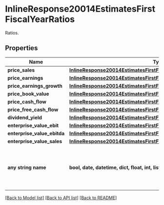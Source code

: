 # InlineResponse20014EstimatesFirstFiscalYearRatios

Ratios.

## Properties
Name | Type | Description | Notes
------------ | ------------- | ------------- | -------------
**price_sales** | [**InlineResponse20014EstimatesFirstFiscalYearRatiosPriceSales**](InlineResponse20014EstimatesFirstFiscalYearRatiosPriceSales.md) |  | [optional] 
**price_earnings** | [**InlineResponse20014EstimatesFirstFiscalYearRatiosPriceEarnings**](InlineResponse20014EstimatesFirstFiscalYearRatiosPriceEarnings.md) |  | [optional] 
**price_earnings_growth** | [**InlineResponse20014EstimatesFirstFiscalYearRatiosPriceEarningsGrowth**](InlineResponse20014EstimatesFirstFiscalYearRatiosPriceEarningsGrowth.md) |  | [optional] 
**price_book_value** | [**InlineResponse20014EstimatesFirstFiscalYearRatiosPriceBookValue**](InlineResponse20014EstimatesFirstFiscalYearRatiosPriceBookValue.md) |  | [optional] 
**price_cash_flow** | [**InlineResponse20014EstimatesFirstFiscalYearRatiosPriceCashFlow**](InlineResponse20014EstimatesFirstFiscalYearRatiosPriceCashFlow.md) |  | [optional] 
**price_free_cash_flow** | [**InlineResponse20014EstimatesFirstFiscalYearRatiosPriceFreeCashFlow**](InlineResponse20014EstimatesFirstFiscalYearRatiosPriceFreeCashFlow.md) |  | [optional] 
**dividend_yield** | [**InlineResponse20014EstimatesFirstFiscalYearRatiosDividendYield**](InlineResponse20014EstimatesFirstFiscalYearRatiosDividendYield.md) |  | [optional] 
**enterprise_value_ebit** | [**InlineResponse20014EstimatesFirstFiscalYearRatiosEnterpriseValueEbit**](InlineResponse20014EstimatesFirstFiscalYearRatiosEnterpriseValueEbit.md) |  | [optional] 
**enterprise_value_ebitda** | [**InlineResponse20014EstimatesFirstFiscalYearRatiosEnterpriseValueEbitda**](InlineResponse20014EstimatesFirstFiscalYearRatiosEnterpriseValueEbitda.md) |  | [optional] 
**enterprise_value_sales** | [**InlineResponse20014EstimatesFirstFiscalYearRatiosEnterpriseValueSales**](InlineResponse20014EstimatesFirstFiscalYearRatiosEnterpriseValueSales.md) |  | [optional] 
**any string name** | **bool, date, datetime, dict, float, int, list, str, none_type** | any string name can be used but the value must be the correct type | [optional]

[[Back to Model list]](../README.md#documentation-for-models) [[Back to API list]](../README.md#documentation-for-api-endpoints) [[Back to README]](../README.md)


